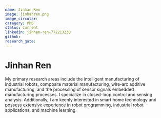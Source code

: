 ```yaml
---
name: Jinhan Ren
image: jinhanren.png
image_circular:
category: PhD
status: Current
linkedin: jinhan-ren-772213230
github: 
research_gate: 
---
```

# Jinhan Ren

My primary research areas include the intelligent manufacturing of industrial robots, composite material manufacturing, wire-arc additive manufacturing, and the processing of sensor signals embedded manufacturing processes. I specialize in closed-loop control and sensing analysis. Additionally, I am keenly interested in smart home technology and possess extensive experience in robot programming, industrial robot applications, and machine learning.
